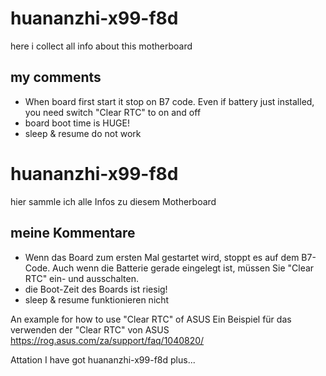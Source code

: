 # huananzhi-x99-f8d
here i collect all info about this motherboard

## my comments

- When board first start it stop on B7 code. Even if battery just installed, you need switch "Clear RTC" to on and off
- board boot time is HUGE!
- sleep & resume do not work



# huananzhi-x99-f8d
hier sammle ich alle Infos zu diesem Motherboard

## meine Kommentare
- Wenn das Board zum ersten Mal gestartet wird, stoppt es auf dem B7-Code. Auch wenn die Batterie gerade eingelegt ist, müssen Sie "Clear RTC" ein- und ausschalten. 
- die Boot-Zeit des Boards ist riesig!
- sleep & resume funktionieren nicht


An example for how to use "Clear RTC" of ASUS
Ein Beispiel für das verwenden der "Clear RTC" von ASUS
https://rog.asus.com/za/support/faq/1040820/


Attation I have got huananzhi-x99-f8d plus... 
